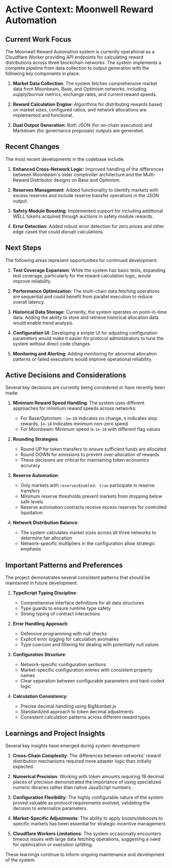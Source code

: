 # Active Context: Moonwell Reward Automation

## Current Work Focus

The Moonwell Reward Automation system is currently operational as a Cloudflare Worker providing API endpoints for calculating reward distributions across three blockchain networks. The system implements a complete pipeline from data collection to output generation with the following key components in place:

1. **Market Data Collection**: The system fetches comprehensive market data from Moonbeam, Base, and Optimism networks, including supply/borrow metrics, exchange rates, and current reward speeds.

2. **Reward Calculation Engine**: Algorithms for distributing rewards based on market sizes, configured ratios, and network allocations are implemented and functional.

3. **Dual Output Generation**: Both JSON (for on-chain execution) and Markdown (for governance proposals) outputs are generated.

## Recent Changes

The most recent developments in the codebase include:

1. **Enhanced Cross-Network Logic**: Improved handling of the differences between Moonbeam's older comptroller architecture and the Multi-Reward Distributor designs on Base and Optimism.

2. **Reserves Management**: Added functionality to identify markets with excess reserves and include reserve transfer operations in the JSON output.

3. **Safety Module Boosting**: Implemented support for including additional WELL tokens acquired through auctions in safety module rewards.

4. **Error Detection**: Added robust error detection for zero prices and other edge cases that could disrupt calculations.

## Next Steps

The following areas represent opportunities for continued development:

1. **Test Coverage Expansion**: While the system has basic tests, expanding test coverage, particularly for the reward calculation logic, would improve reliability.

2. **Performance Optimization**: The multi-chain data fetching operations are sequential and could benefit from parallel execution to reduce overall latency.

3. **Historical Data Storage**: Currently, the system operates on point-in-time data. Adding the ability to store and retrieve historical allocation data would enable trend analysis.

4. **Configuration UI**: Developing a simple UI for adjusting configuration parameters would make it easier for protocol administrators to tune the system without direct code changes.

5. **Monitoring and Alerting**: Adding monitoring for abnormal allocation patterns or failed executions would improve operational reliability.

## Active Decisions and Considerations

Several key decisions are currently being considered or have recently been made:

1. **Minimum Reward Speed Handling**: The system uses different approaches for minimum reward speeds across networks:
   - For Base/Optimism: `-1e-18` indicates no change, `0` indicates stop rewards, `1e-18` indicates minimum non-zero speed
   - For Moonbeam: Minimum speed is `1e-18` with different flag values

2. **Rounding Strategies**: 
   - Round UP for token transfers to ensure sufficient funds are allocated
   - Round DOWN for emissions to prevent over-allocation of rewards
   - These decisions are critical for maintaining token economics accuracy

3. **Reserve Automation**:
   - Only markets with `reservesEnabled: true` participate in reserve transfers
   - Minimum reserve thresholds prevent markets from dropping below safe levels
   - Reserve automation contracts receive excess reserves for controlled liquidation

4. **Network Distribution Balance**:
   - The system calculates market sizes across all three networks to determine fair allocation
   - Network-specific multipliers in the configuration allow strategic emphasis

## Important Patterns and Preferences

The project demonstrates several consistent patterns that should be maintained in future development:

1. **TypeScript Typing Discipline**:
   - Comprehensive interface definitions for all data structures
   - Type guards to ensure runtime type safety
   - Strong typing of contract interactions

2. **Error Handling Approach**:
   - Defensive programming with null checks
   - Explicit error logging for calculation anomalies
   - Type coercion and filtering for dealing with potentially null values

3. **Configuration Structure**:
   - Network-specific configuration sections
   - Market-specific configuration entries with consistent property names
   - Clear separation between configurable parameters and hard-coded logic

4. **Calculation Consistency**:
   - Precise decimal handling using BigNumber.js
   - Standardized approach to token decimal adjustments
   - Consistent calculation patterns across different reward types

## Learnings and Project Insights

Several key insights have emerged during system development:

1. **Cross-Chain Complexity**: The differences between networks' reward distribution mechanisms required more adapter logic than initially expected.

2. **Numerical Precision**: Working with token amounts requiring 18 decimal places of precision demonstrated the importance of using specialized numeric libraries rather than native JavaScript numbers.

3. **Configuration Flexibility**: The highly configurable nature of the system proved valuable as protocol requirements evolved, validating the decision to externalize parameters.

4. **Market-Specific Adjustments**: The ability to apply boosts/deboosts to specific markets has been essential for strategic incentive management.

5. **Cloudflare Workers Limitations**: The system occasionally encounters timeout issues with large data fetching operations, suggesting a need for optimization or execution splitting.

These learnings continue to inform ongoing maintenance and development of the system.
